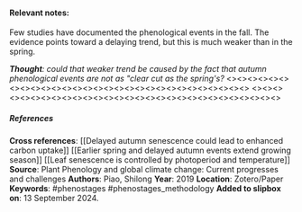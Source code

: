 #### **Relevant notes**:
Few studies have documented the phenological events in the fall. The evidence points toward a delaying trend, but this is much weaker than in the spring. 

***Thought**: could that weaker trend be caused by the fact that autumn phenological events are not as "clear cut as the spring's?*
<><><><><><><><><><><><><><><><><><><><><><><><><><><><><>
<><><><><><><><><><><><><><><><><><><><><><><><><><><><><>
##### References
**Cross references**: 
[[Delayed autumn senescence could lead to enhanced carbon uptake]]
[[Earlier spring and delayed autumn events extend growing season]]
[[Leaf senescence is controlled by photoperiod and temperature]]
**Source**: Plant Phenology and global climate change: Current progresses and challenges
**Authors**: Piao, Shilong
**Year**: 2019
**Location**: Zotero/Paper
**Keywords**: #phenostages #phenostages_methodology 
**Added to slipbox on**: 13 September 2024. 
